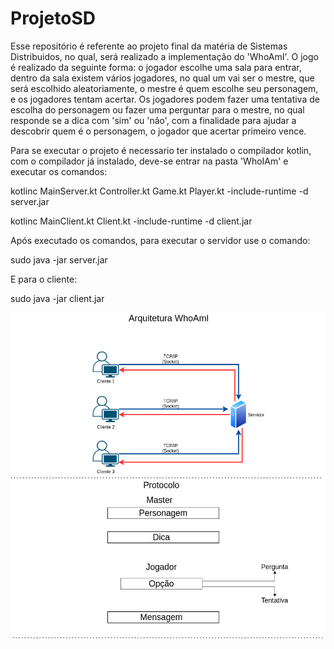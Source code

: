 # ProjetoSD
Esse repositório é referente ao projeto final da matéria de Sistemas Distribuidos, no qual, será realizado a implementação do 'WhoAmI'.
O jogo é realizado da seguinte forma: o jogador escolhe uma sala para entrar, dentro da sala existem vários jogadores, no qual um vai ser o mestre, que será escolhido aleatoriamente, o mestre é quem escolhe seu personagem, e os jogadores tentam acertar. Os jogadores podem fazer uma tentativa de escolha do personagem ou fazer uma perguntar para o mestre, no qual responde se a dica com 'sim' ou 'não', com a finalidade para ajudar a descobrir quem é o personagem, o jogador que acertar primeiro vence.

Para se executar o projeto é necessario ter instalado o compilador kotlin, com o compilador já instalado, deve-se entrar na pasta 'WhoIAm' e executar os comandos:

kotlinc MainServer.kt Controller.kt Game.kt Player.kt -include-runtime -d server.jar 

kotlinc MainClient.kt Client.kt -include-runtime -d client.jar

Após executado os comandos, para executar o servidor use o comando:

sudo java -jar server.jar 

E para o cliente:

sudo java -jar client.jar 

![alt text](https://github.com/vnc10/ProjetoSD/blob/main/arqSQ.png)

